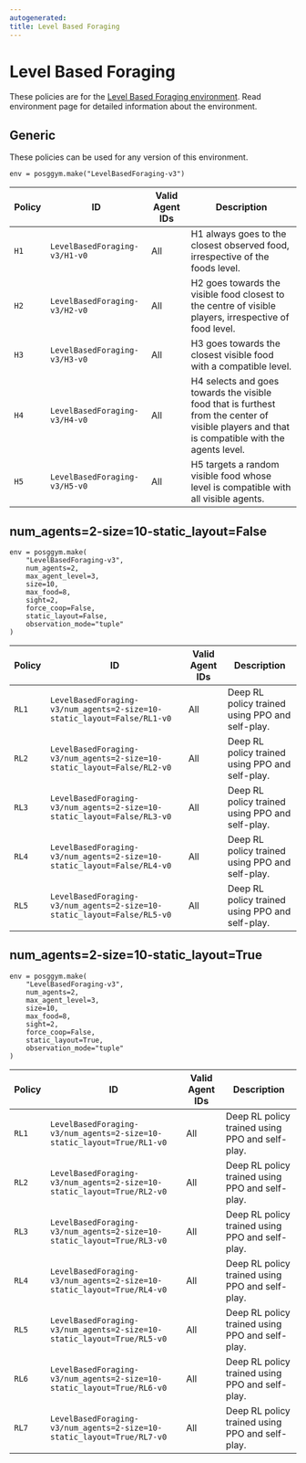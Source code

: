 ```yaml
---
autogenerated:
title: Level Based Foraging
---
```


# Level Based Foraging

These policies are for the <a href='../../../environments/grid_world/level_based_foraging'>Level Based Foraging environment</a>. Read environment page for detailed information about the environment.

## Generic
These policies can be used for any version of this environment.



```
env = posggym.make("LevelBasedForaging-v3")
```


| Policy | ID | Valid Agent IDs | Description |
|---|---|---|---|
| `H1` | `LevelBasedForaging-v3/H1-v0` | All | H1 always goes to the closest observed food, irrespective of the foods level. |
| `H2` | `LevelBasedForaging-v3/H2-v0` | All | H2 goes towards the visible food closest to the centre of visible players,     irrespective of food level.      |
| `H3` | `LevelBasedForaging-v3/H3-v0` | All | H3 goes towards the closest visible food with a compatible level. |
| `H4` | `LevelBasedForaging-v3/H4-v0` | All | H4 selects and goes towards the visible food that is furthest from the center of     visible players and that is compatible with the agents level.      |
| `H5` | `LevelBasedForaging-v3/H5-v0` | All | H5 targets a random visible food whose level is compatible with all visible     agents.      |
## num_agents=2-size=10-static_layout=False

```
env = posggym.make(
    "LevelBasedForaging-v3",
    num_agents=2,
    max_agent_level=3,
    size=10,
    max_food=8,
    sight=2,
    force_coop=False,
    static_layout=False,
    observation_mode="tuple"
)
```


| Policy | ID | Valid Agent IDs | Description |
|---|---|---|---|
| `RL1` | `LevelBasedForaging-v3/num_agents=2-size=10-static_layout=False/RL1-v0` | All | Deep RL policy trained using PPO and self-play. |
| `RL2` | `LevelBasedForaging-v3/num_agents=2-size=10-static_layout=False/RL2-v0` | All | Deep RL policy trained using PPO and self-play. |
| `RL3` | `LevelBasedForaging-v3/num_agents=2-size=10-static_layout=False/RL3-v0` | All | Deep RL policy trained using PPO and self-play. |
| `RL4` | `LevelBasedForaging-v3/num_agents=2-size=10-static_layout=False/RL4-v0` | All | Deep RL policy trained using PPO and self-play. |
| `RL5` | `LevelBasedForaging-v3/num_agents=2-size=10-static_layout=False/RL5-v0` | All | Deep RL policy trained using PPO and self-play. |
## num_agents=2-size=10-static_layout=True

```
env = posggym.make(
    "LevelBasedForaging-v3",
    num_agents=2,
    max_agent_level=3,
    size=10,
    max_food=8,
    sight=2,
    force_coop=False,
    static_layout=True,
    observation_mode="tuple"
)
```


| Policy | ID | Valid Agent IDs | Description |
|---|---|---|---|
| `RL1` | `LevelBasedForaging-v3/num_agents=2-size=10-static_layout=True/RL1-v0` | All | Deep RL policy trained using PPO and self-play. |
| `RL2` | `LevelBasedForaging-v3/num_agents=2-size=10-static_layout=True/RL2-v0` | All | Deep RL policy trained using PPO and self-play. |
| `RL3` | `LevelBasedForaging-v3/num_agents=2-size=10-static_layout=True/RL3-v0` | All | Deep RL policy trained using PPO and self-play. |
| `RL4` | `LevelBasedForaging-v3/num_agents=2-size=10-static_layout=True/RL4-v0` | All | Deep RL policy trained using PPO and self-play. |
| `RL5` | `LevelBasedForaging-v3/num_agents=2-size=10-static_layout=True/RL5-v0` | All | Deep RL policy trained using PPO and self-play. |
| `RL6` | `LevelBasedForaging-v3/num_agents=2-size=10-static_layout=True/RL6-v0` | All | Deep RL policy trained using PPO and self-play. |
| `RL7` | `LevelBasedForaging-v3/num_agents=2-size=10-static_layout=True/RL7-v0` | All | Deep RL policy trained using PPO and self-play. |
